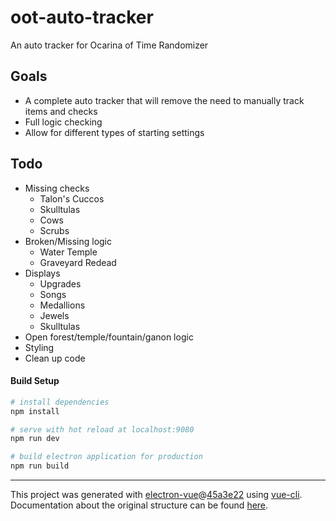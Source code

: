 # oot-auto-tracker

An auto tracker for Ocarina of Time Randomizer

## Goals
- A complete auto tracker that will remove the need to manually track items and checks
- Full logic checking
- Allow for different types of starting settings

## Todo
- Missing checks
  - Talon's Cuccos
  - Skulltulas
  - Cows
  - Scrubs
- Broken/Missing logic
  - Water Temple
  - Graveyard Redead
- Displays
  - Upgrades
  - Songs
  - Medallions
  - Jewels
  - Skulltulas
- Open forest/temple/fountain/ganon logic
- Styling
- Clean up code

#### Build Setup

``` bash
# install dependencies
npm install

# serve with hot reload at localhost:9080
npm run dev

# build electron application for production
npm run build


```

---

This project was generated with [electron-vue](https://github.com/SimulatedGREG/electron-vue)@[45a3e22](https://github.com/SimulatedGREG/electron-vue/tree/45a3e224e7bb8fc71909021ccfdcfec0f461f634) using [vue-cli](https://github.com/vuejs/vue-cli). Documentation about the original structure can be found [here](https://simulatedgreg.gitbooks.io/electron-vue/content/index.html).
